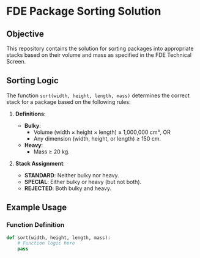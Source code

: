 # FDE Package Sorting Solution

## Objective
This repository contains the solution for sorting packages into appropriate stacks based on their volume and mass as specified in the FDE Technical Screen.

## Sorting Logic

The function `sort(width, height, length, mass)` determines the correct stack for a package based on the following rules:

1. **Definitions**:
   - **Bulky**:
     - Volume (width × height × length) ≥ 1,000,000 cm³, OR
     - Any dimension (width, height, or length) ≥ 150 cm.
   - **Heavy**:
     - Mass ≥ 20 kg.

2. **Stack Assignment**:
   - **STANDARD**: Neither bulky nor heavy.
   - **SPECIAL**: Either bulky or heavy (but not both).
   - **REJECTED**: Both bulky and heavy.

## Example Usage

### Function Definition
```python
def sort(width, height, length, mass):
    # Function logic here
    pass
